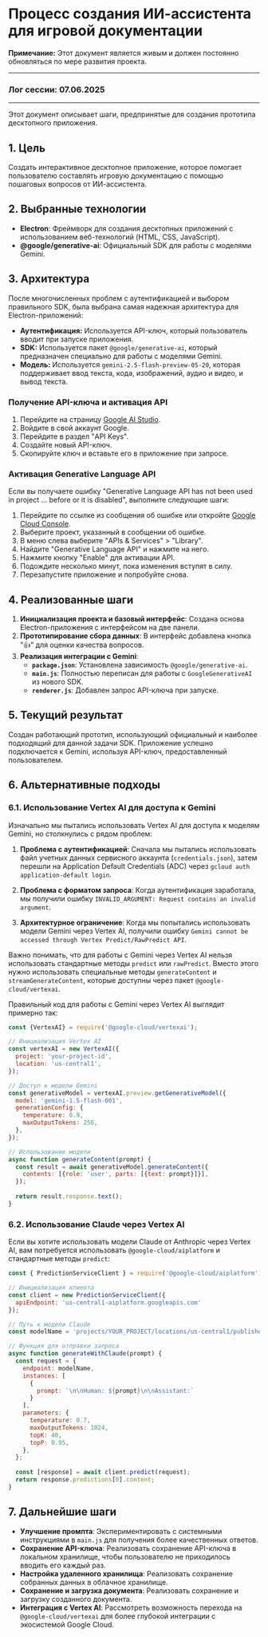 # Процесс создания ИИ-ассистента для игровой документации

**Примечание:** Этот документ является живым и должен постоянно обновляться по мере развития проекта.

---
### **Лог сессии: 07.06.2025**
---

Этот документ описывает шаги, предпринятые для создания прототипа десктопного приложения.

## 1. Цель

Создать интерактивное десктопное приложение, которое помогает пользователю составлять игровую документацию с помощью пошаговых вопросов от ИИ-ассистента.

## 2. Выбранные технологии

*   **Electron**: Фреймворк для создания десктопных приложений с использованием веб-технологий (HTML, CSS, JavaScript).
*   **@google/generative-ai**: Официальный SDK для работы с моделями Gemini.

## 3. Архитектура

После многочисленных проблем с аутентификацией и выбором правильного SDK, была выбрана самая надежная архитектура для Electron-приложений:

*   **Аутентификация:** Используется API-ключ, который пользователь вводит при запуске приложения.
*   **SDK:** Используется пакет `@google/generative-ai`, который предназначен специально для работы с моделями Gemini.
*   **Модель:** Используется `gemini-2.5-flash-preview-05-20`, которая поддерживает ввод текста, кода, изображений, аудио и видео, и вывод текста.

### Получение API-ключа и активация API

1.  Перейдите на страницу [Google AI Studio](https://ai.google.dev/).
2.  Войдите в свой аккаунт Google.
3.  Перейдите в раздел "API Keys".
4.  Создайте новый API-ключ.
5.  Скопируйте ключ и вставьте его в приложение при запросе.

### Активация Generative Language API

Если вы получаете ошибку "Generative Language API has not been used in project ... before or it is disabled", выполните следующие шаги:

1. Перейдите по ссылке из сообщения об ошибке или откройте [Google Cloud Console](https://console.cloud.google.com/).
2. Выберите проект, указанный в сообщении об ошибке.
3. В меню слева выберите "APIs & Services" > "Library".
4. Найдите "Generative Language API" и нажмите на него.
5. Нажмите кнопку "Enable" для активации API.
6. Подождите несколько минут, пока изменения вступят в силу.
7. Перезапустите приложение и попробуйте снова.

## 4. Реализованные шаги

1.  **Инициализация проекта и базовый интерфейс**: Создана основа Electron-приложения с интерфейсом на две панели.
2.  **Прототипирование сбора данных**: В интерфейс добавлена кнопка "👍" для оценки качества вопросов.
3.  **Реализация интеграции с Gemini**:
    *   **`package.json`**: Установлена зависимость `@google/generative-ai`.
    *   **`main.js`**: Полностью переписан для работы с `GoogleGenerativeAI` из нового SDK.
    *   **`renderer.js`**: Добавлен запрос API-ключа при запуске.

## 5. Текущий результат

Создан работающий прототип, использующий официальный и наиболее подходящий для данной задачи SDK. Приложение успешно подключается к Gemini, используя API-ключ, предоставленный пользователем.

## 6. Альтернативные подходы

### 6.1. Использование Vertex AI для доступа к Gemini

Изначально мы пытались использовать Vertex AI для доступа к моделям Gemini, но столкнулись с рядом проблем:

1. **Проблема с аутентификацией**: Сначала мы пытались использовать файл учетных данных сервисного аккаунта (`credentials.json`), затем перешли на Application Default Credentials (ADC) через `gcloud auth application-default login`.

2. **Проблема с форматом запроса**: Когда аутентификация заработала, мы получили ошибку `INVALID_ARGUMENT: Request contains an invalid argument`.

3. **Архитектурное ограничение**: Когда мы попытались использовать модели Gemini через Vertex AI, получили ошибку `Gemini cannot be accessed through Vertex Predict/RawPredict API`.

Важно понимать, что для работы с Gemini через Vertex AI нельзя использовать стандартные методы `predict` или `rawPredict`. Вместо этого нужно использовать специальные методы `generateContent` и `streamGenerateContent`, которые доступны через пакет `@google-cloud/vertexai`.

Правильный код для работы с Gemini через Vertex AI выглядит примерно так:

```javascript
const {VertexAI} = require('@google-cloud/vertexai');

// Инициализация Vertex AI
const vertexAI = new VertexAI({
  project: 'your-project-id',
  location: 'us-central1',
});

// Доступ к модели Gemini
const generativeModel = vertexAI.preview.getGenerativeModel({
  model: 'gemini-1.5-flash-001',
  generationConfig: {
    temperature: 0.9,
    maxOutputTokens: 256,
  },
});

// Использование модели
async function generateContent(prompt) {
  const result = await generativeModel.generateContent({
    contents: [{role: 'user', parts: [{text: prompt}]}],
  });
  
  return result.response.text();
}
```

### 6.2. Использование Claude через Vertex AI

Если вы хотите использовать модели Claude от Anthropic через Vertex AI, вам потребуется использовать `@google-cloud/aiplatform` и стандартные методы `predict`:

```javascript
const { PredictionServiceClient } = require('@google-cloud/aiplatform');

// Инициализация клиента
const client = new PredictionServiceClient({
  apiEndpoint: 'us-central1-aiplatform.googleapis.com'
});

// Путь к модели Claude
const modelName = 'projects/YOUR_PROJECT/locations/us-central1/publishers/anthropic/models/claude-3-sonnet@20240229';

// Функция для отправки запроса
async function generateWithClaude(prompt) {
  const request = {
    endpoint: modelName,
    instances: [
      {
        prompt: `\n\nHuman: ${prompt}\n\nAssistant:`
      }
    ],
    parameters: {
      temperature: 0.7,
      maxOutputTokens: 1024,
      topK: 40,
      topP: 0.95,
    },
  };
  
  const [response] = await client.predict(request);
  return response.predictions[0].content;
}
```

## 7. Дальнейшие шаги

*   **Улучшение промпта**: Экспериментировать с системными инструкциями в `main.js` для получения более качественных ответов.
*   **Сохранение API-ключа**: Реализовать сохранение API-ключа в локальном хранилище, чтобы пользователю не приходилось вводить его каждый раз.
*   **Настройка удаленного хранилища**: Реализовать сохранение собранных данных в облачное хранилище.
*   **Сохранение и загрузка документа**: Реализовать сохранение и загрузку созданного документа.
*   **Интеграция с Vertex AI**: Рассмотреть возможность перехода на `@google-cloud/vertexai` для более глубокой интеграции с экосистемой Google Cloud.
